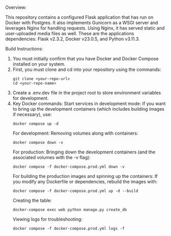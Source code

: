 Overview:

This repository contains a configured Flask application that has run on Docker with Postgres. It also implements Gunicorn as a WSGI server and leverages Nginx for handling requests. Using Nginx, it has served static and user-uploaded media files as well. These are the applications dependencies: Flask v2.3.2, Docker v23.0.5, and Python v3.11.3.


Build Instructions:

1. You must initially confirm that you have Docker and Docker Compose installed on your system.
2. First, you must clone and cd into your repository using the commands:
   ```
   git clone <your-repo-url>
   cd <your-repo-name>
   ```
3. Create a .env.dev file in the project root to store environment variables for development.
4. Key Docker commands:
   Start services in development mode: If you want to bring up the development containers (which includes building images if necessary), use:
   ```
   docker compose up -d
   ```
   For development: Removing volumes along with containers:
   ```
   docker compose down -v
   ```
   For production: Bringing down the development containers (and the associated volumes with the -v flag):
   ```
   docker compose -f docker-compose.prod.yml down -v
   ```
   For building the production images and spinning up the containers: If you modify any Dockerfile or dependencies, rebuild the images with:
   ```
   docker compose -f docker-compose.prod.yml up -d --build
   ```
   Creating the table:
   ```
   docker-compose exec web python manage.py create_db
   ```
   Viewing logs for troubleshooting:
   ```
   docker compose -f docker-compose.prod.yml logs -f
   ```
   
   
